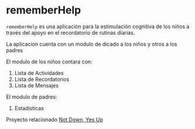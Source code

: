 # rememberHelp

`rememberHelp` es una aplicación para la estimulación cognitiva de los niños a través del apoyo en el recordatorio de rutinas diarias.

La aplicacion cuenta con un modulo de dicado a los niños y otros a los padres

El modulo de los niños contara con:

1. Lista de Actividades
2. Lista de Recordatorios
3. Lista de Mensajes

El modulo de padres:

1. Estadisticas

Proyecto relacionado [Not Down, Yes Up](https://github.com/esperanzaturnerbenites/not-down-yes-up)
